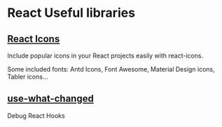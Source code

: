 # React Useful libraries

## [React Icons](https://react-icons.github.io/react-icons/)

Include popular icons in your React projects easily with react-icons.

Some included fonts: Antd Icons, Font Awesome, Material Design icons, Tabler icons...



## [use-what-changed](https://www.npmjs.com/package/@simbathesailor/use-what-changed)
Debug React Hooks